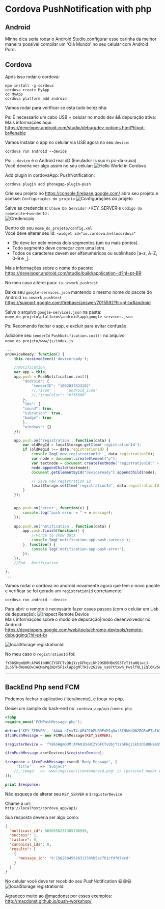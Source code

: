 # Cordova PushNotification with php  

## Android 

Minha dica seria rodar o [Android Studio](https://developer.android.com/studio),configurar esse carinha da melhor maneira possivel compilar um 'Olá Mundo' no seu celular com Android Puro. 


## Cordova  
Após isso rodar o cordova:  



```shell
npm install -g cordova  
cordova create MyApp  
cd MyApp  
cordova platform add android  
```


Vamos rodar para verificar se está tudo belezinha:  

Ps: É necessario um cabo USB + celular no modo dev && depuração ativa:  
Mais informações aqui:  
https://developer.android.com/studio/debug/dev-options.html?hl=pt-br#enable

Vamos instalar o app no celular via USB agora no seu `device`:
```shell
cordova run android --device  
```  
Ps: `--device` é o Android real xD (Emulador is sux in pc-da-xuxa)   
Você deveria ver algo assim no seu celular:
![Hello World in Cordova](readme_imgs/first_screen.jpg)    





Add plugin in cordovaApp: PushNotification:  
```shell
cordova plugin add phonegap-plugin-push
```


Crie seu projeto no https://console.firebase.google.com/ abra seu projeto e acesse: `Configurações do projeto` 
![Configurações do projeto](readme_imgs/config.png)  


Salve as credenciais: `Chave Do Servidor`->KEY_SERVER e `Código do remetente`->`senderId` :  
![Credenciais](readme_imgs/get_token.png)      


Dentro do seu `nome_do_projeto/config.xml`   
Você deve alterar seu id: `<widget id="io.cordova.hellocordova"`    
* Ele deve ter pelo menos dois segmentos (um ou mais pontos).
* Todo segmento deve começar com uma letra.
* Todos os caracteres devem ser alfanuméricos ou sublinhado [a–z, A–Z, 0–9 e _].  

Mais informações sobre o nome do pacote: https://developer.android.com/studio/build/application-id?hl=pt-BR


No meu caso alterei para: `io.inwork.pushtest`

Baixe seu `google-services.json` mantendo o mesmo nome do pacote do Android `io.inwork.pushtest`  
https://support.google.com/firebase/answer/7015592?hl=pt-br#android


Salve o arquivo `google-services.json` na pasta: `nome_do_projeto\platforms\android\app\google-services.json`  

Ps: Recomendo fechar o app, e excluir para evitar confusão.

Adicione seu `senderId` `PushNotification.init()` no arquivo `nome_do_projeto/www/js/index.js`:
```js
...
onDeviceReady: function() {
	this.receivedEvent('deviceready');

	//Notification	
	var app = this;	
	app.push = PushNotification.init({
		"android": {
			"senderID": "1092837623102"
			//,"icon" : 	'android_icon'
			//,"iconColor": "#ff6600"			 
		},
		"ios": {
		"sound": true,
		"vibration": true,
		"badge": true
		},
		"windows": {}
	});

  	app.push.on('registration', function(data) {
		var oldRegId = localStorage.getItem('registrationId');
		if (oldRegId !== data.registrationId) {
			console.log('new registrationId:', data.registrationId);
			var node = document.createElement("p");
			var textnode = document.createTextNode('registrationId:' + data.registrationId);
			node.appendChild(textnode);
			document.getElementById("deviceready").appendChild(node);

			// Save new registration ID
			localStorage.setItem('registrationId', data.registrationId);
		}
	});


	app.push.on('error', function(e) {
		console.log("push error = " + e.message);
	});
	
	app.push.on('notification', function(data) {		
		app.push.finish(function() {			 
			//Force to show data
			console.log('notification-app-push-success');
		}, function() {
			console.log('notification-app-push-error');
		});
	});
	//End - Notification

},
...
```



Vamos rodar o cordova no android novamente agora que tem o novo pacote e verificar se foi gerado um `registrationId` corretamente:  
```shell
cordova run android --device  
```    

Para abrir o remote é necessário fazer esses passos (com o celular em Usb de depuração):
![Inspect Remote Device](readme_imgs/inspect_remote_device.png)  
Mais informações sobre o modo de depuração|modo desenvolvedor no Android:  
https://developers.google.com/web/tools/chrome-devtools/remote-debugging/?hl=pt-br  



![localStorage registrationId](readme_imgs/registrationid.png)  

No meu caso o `registrationId` foi:
```
fYB6SWgmQUM:APA91bHHCZYGFCTvQbjYzzGFHgzikh2OSB0HBeSS3TzT1taHQiwcJ-ZLo5THdWsmGDwJACMaPqZmDY5FIxlWp6gMlTKsv2G29e_va07ttxwh_PwslfOLjZQl6Kv5u7V0hKBSLOqqCeN3
```  
--- 

## BackEnd Php send FCM

Podemos fechar o aplicativo (literalmente), e focar no php.


Deixei um sample do back-end no: `cordova_app/api/index.php`
```php
<?php
require_once('FCMPushMessage.php');

define('KEY_SERVER', 'AAAA_nIyxT4:APA91bFUB9FdM1gOul3IHkKdQN2BQRnPTgIb3wun1O65jd_7L_M5W4DaCffTEe1_KLwYO2iT6BOHEpK_-ErKeQFbwtIY0_ZDvUcs-lRVY4iipNeRQSGenrOPDi-F7VbOMmTk8m41-n6x');
$fcmPushMessage = new FCMPushMessage(KEY_SERVER);

$registerDevice = 'fYB6SWgmQUM:APA91bHHCZYGFCTvQbjYzzGFHgzikh2OSB0HBeSS3TzT1taHQiwcJ-ZLo5THdWsmGDwJACMaPqZmDY5FIxlWp6gMlTKsv2G29e_va07ttxwh_PwslfOLjZQl6Kv5u7V0hKBSLOqqCeN3';

$fcmPushMessage->setDevices($registerDevice);

$response = $fcmPushMessage->send('Body Message', [
	 'title'	=> 'Subject'
	//,'image'	=> 'www/img/icon/icon4android.png' // (possivel mudar dinamicamente desde que na exista na pasta local do App)
]);

print $response;
```  
Não esqueça de alterar seu `KEY_SERVER` e `$registerDevice`  

Chame a url:  
`http://localhost/cordova_app/api/` 

Sua resposta deveria ser algo como:
```json
{
  "multicast_id": 5690556237305796595,
  "success": 1,
  "failure": 0,
  "canonical_ids": 0,
  "results": [
    {
      "message_id": "0:1562684562631338%b5ac7b1cf9fd7ecd"
    }
  ]
}
``` 

No celular você deve ter recebido seu PushNotification 😆😆😆 
![localStorage registrationId](readme_imgs/push_on_device.jpg)  




Agradeço muito ao [@macdonst](https://github.com/macdonst) por esses exemplos:  
http://macdonst.github.io/push-workshop/


